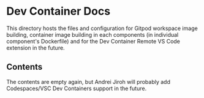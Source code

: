 # Dev Container Docs

This directory hosts the files and configuration for Gitpod workspace image building, container image building in each components (in individual component's Dockerfile) and
for the Dev Container Remote VS Code extension in the future.

## Contents

The contents are empty again, but Andrei Jiroh will probably add Codespaces/VSC Dev Containers
support in the future.

